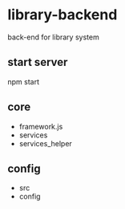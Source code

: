 # library-backend
back-end for library system 

## start server
npm start

## core 
 - framework.js
 - services
 - services_helper
## config
- src
- config
